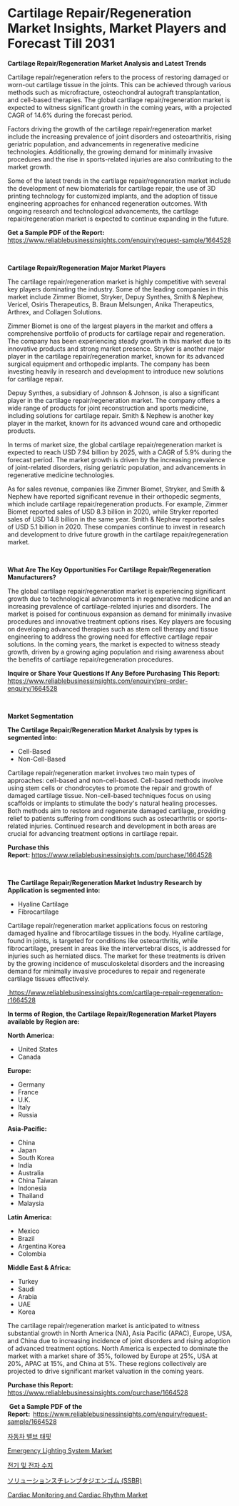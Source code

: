 <p><h1>Cartilage Repair/Regeneration Market Insights, Market Players and Forecast Till 2031</h1></p><p><strong>Cartilage Repair/Regeneration Market Analysis and Latest Trends</strong></p>
<p><p>Cartilage repair/regeneration refers to the process of restoring damaged or worn-out cartilage tissue in the joints. This can be achieved through various methods such as microfracture, osteochondral autograft transplantation, and cell-based therapies. The global cartilage repair/regeneration market is expected to witness significant growth in the coming years, with a projected CAGR of 14.6% during the forecast period.</p><p>Factors driving the growth of the cartilage repair/regeneration market include the increasing prevalence of joint disorders and osteoarthritis, rising geriatric population, and advancements in regenerative medicine technologies. Additionally, the growing demand for minimally invasive procedures and the rise in sports-related injuries are also contributing to the market growth.</p><p>Some of the latest trends in the cartilage repair/regeneration market include the development of new biomaterials for cartilage repair, the use of 3D printing technology for customized implants, and the adoption of tissue engineering approaches for enhanced regeneration outcomes. With ongoing research and technological advancements, the cartilage repair/regeneration market is expected to continue expanding in the future.</p></p>
<p><strong>Get a Sample PDF of the Report:&nbsp;</strong> <a href="https://www.reliablebusinessinsights.com/enquiry/request-sample/1664528">https://www.reliablebusinessinsights.com/enquiry/request-sample/1664528</a></p>
<p>&nbsp;</p>
<p><strong>Cartilage Repair/Regeneration Major Market Players</strong></p>
<p><p>The cartilage repair/regeneration market is highly competitive with several key players dominating the industry. Some of the leading companies in this market include Zimmer Biomet, Stryker, Depuy Synthes, Smith & Nephew, Vericel, Osiris Therapeutics, B. Braun Melsungen, Anika Therapeutics, Arthrex, and Collagen Solutions.</p><p>Zimmer Biomet is one of the largest players in the market and offers a comprehensive portfolio of products for cartilage repair and regeneration. The company has been experiencing steady growth in this market due to its innovative products and strong market presence. Stryker is another major player in the cartilage repair/regeneration market, known for its advanced surgical equipment and orthopedic implants. The company has been investing heavily in research and development to introduce new solutions for cartilage repair.</p><p>Depuy Synthes, a subsidiary of Johnson & Johnson, is also a significant player in the cartilage repair/regeneration market. The company offers a wide range of products for joint reconstruction and sports medicine, including solutions for cartilage repair. Smith & Nephew is another key player in the market, known for its advanced wound care and orthopedic products.</p><p>In terms of market size, the global cartilage repair/regeneration market is expected to reach USD 7.94 billion by 2025, with a CAGR of 5.9% during the forecast period. The market growth is driven by the increasing prevalence of joint-related disorders, rising geriatric population, and advancements in regenerative medicine technologies.</p><p>As for sales revenue, companies like Zimmer Biomet, Stryker, and Smith & Nephew have reported significant revenue in their orthopedic segments, which include cartilage repair/regeneration products. For example, Zimmer Biomet reported sales of USD 8.3 billion in 2020, while Stryker reported sales of USD 14.8 billion in the same year. Smith & Nephew reported sales of USD 5.1 billion in 2020. These companies continue to invest in research and development to drive future growth in the cartilage repair/regeneration market.</p></p>
<p>&nbsp;</p>
<p><strong>What Are The Key Opportunities For Cartilage Repair/Regeneration Manufacturers?</strong></p>
<p><p>The global cartilage repair/regeneration market is experiencing significant growth due to technological advancements in regenerative medicine and an increasing prevalence of cartilage-related injuries and disorders. The market is poised for continuous expansion as demand for minimally invasive procedures and innovative treatment options rises. Key players are focusing on developing advanced therapies such as stem cell therapy and tissue engineering to address the growing need for effective cartilage repair solutions. In the coming years, the market is expected to witness steady growth, driven by a growing aging population and rising awareness about the benefits of cartilage repair/regeneration procedures.</p></p>
<p><strong>Inquire or Share Your Questions If Any Before Purchasing This Report:</strong> <a href="https://www.reliablebusinessinsights.com/enquiry/pre-order-enquiry/1664528">https://www.reliablebusinessinsights.com/enquiry/pre-order-enquiry/1664528</a></p>
<p>&nbsp;</p>
<p><strong>Market Segmentation</strong></p>
<p><strong>The Cartilage Repair/Regeneration Market Analysis by types is segmented into:</strong></p>
<p><ul><li>Cell-Based</li><li>Non-Cell-Based</li></ul></p>
<p><p>Cartilage repair/regeneration market involves two main types of approaches: cell-based and non-cell-based. Cell-based methods involve using stem cells or chondrocytes to promote the repair and growth of damaged cartilage tissue. Non-cell-based techniques focus on using scaffolds or implants to stimulate the body's natural healing processes. Both methods aim to restore and regenerate damaged cartilage, providing relief to patients suffering from conditions such as osteoarthritis or sports-related injuries. Continued research and development in both areas are crucial for advancing treatment options in cartilage repair.</p></p>
<p><strong>Purchase this Report:&nbsp;</strong><a href="https://www.reliablebusinessinsights.com/purchase/1664528">https://www.reliablebusinessinsights.com/purchase/1664528</a></p>
<p>&nbsp;</p>
<p><strong>The Cartilage Repair/Regeneration Market Industry Research by Application is segmented into:</strong></p>
<p><ul><li>Hyaline Cartilage</li><li>Fibrocartilage</li></ul></p>
<p><p>Cartilage repair/regeneration market applications focus on restoring damaged hyaline and fibrocartilage tissues in the body. Hyaline cartilage, found in joints, is targeted for conditions like osteoarthritis, while fibrocartilage, present in areas like the intervertebral discs, is addressed for injuries such as herniated discs. The market for these treatments is driven by the growing incidence of musculoskeletal disorders and the increasing demand for minimally invasive procedures to repair and regenerate cartilage tissues effectively.</p></p>
<p><a href="https://www.reliablebusinessinsights.com/cartilage-repair-regeneration-r1664528">&nbsp;https://www.reliablebusinessinsights.com/cartilage-repair-regeneration-r1664528</a></p>
<p><strong>In terms of Region, the Cartilage Repair/Regeneration Market Players available by Region are:</strong></p>
<p>
    <p> <strong> North America: </strong>
        <ul>
            <li>United States</li>
            <li>Canada</li>
        </ul>
        </p> 
    <p> <strong> Europe: </strong>
        <ul>
            <li>Germany</li>
            <li>France</li>
            <li>U.K.</li>
            <li>Italy</li>
            <li>Russia</li>
        </ul>
        </p> 
    <p> <strong> Asia-Pacific: </strong>
        <ul>
            <li>China</li>
            <li>Japan</li>
            <li>South Korea</li>
            <li>India</li>
            <li>Australia</li>
            <li>China Taiwan</li>
            <li>Indonesia</li>
            <li>Thailand</li>
            <li>Malaysia</li>
        </ul>
        </p> 
    <p> <strong> Latin America: </strong>
        <ul>
            <li>Mexico</li>
            <li>Brazil</li>
            <li>Argentina Korea</li>
            <li>Colombia</li>
        </ul>
        </p> 
    <p> <strong> Middle East & Africa: </strong>
        <ul>
            <li>Turkey</li>
            <li>Saudi</li>
            <li>Arabia</li>
            <li>UAE</li>
            <li>Korea</li>
        </ul>
    </p>
    </p>
<p><p>The cartilage repair/regeneration market is anticipated to witness substantial growth in North America (NA), Asia Pacific (APAC), Europe, USA, and China due to increasing incidence of joint disorders and rising adoption of advanced treatment options. North America is expected to dominate the market with a market share of 35%, followed by Europe at 25%, USA at 20%, APAC at 15%, and China at 5%. These regions collectively are projected to drive significant market valuation in the coming years.</p></p>
<p><strong>Purchase this Report: </strong><a href="https://www.reliablebusinessinsights.com/purchase/1664528">https://www.reliablebusinessinsights.com/purchase/1664528</a></p>
<p>&nbsp;<strong>Get a Sample PDF of the Report:&nbsp;&nbsp;</strong><a href="https://www.reliablebusinessinsights.com/enquiry/request-sample/1664528">https://www.reliablebusinessinsights.com/enquiry/request-sample/1664528</a></p>
<p><strong></strong></p>
<p><p><a href="https://github.com/erwindropdead54/Market-Research-Report-List-1/blob/main/331555588408.md">자동차 밸브 태핏</a></p><p><a href="https://issuu.com/reportprime-2/docs/emergency-lighting-system-market-size-2030.pptx">Emergency Lighting System Market</a></p><p><a href="https://github.com/kein8762/Market-Research-Report-List-1/blob/main/676010988407.md">전기 및 전자 수지</a></p><p><a href="https://github.com/bevdtkn4419963/Market-Research-Report-List-2/blob/main/954095096794.md">ソリューションスチレンブタジエンゴム (SSBR)</a></p><p><a href="https://github.com/Glendatilghmankmgz0rbhwpy/Market-Research-Report-List-2/blob/main/cardiac-monitoring-and-cardiac-rhythm-market.md">Cardiac Monitoring and Cardiac Rhythm Market</a></p></p>